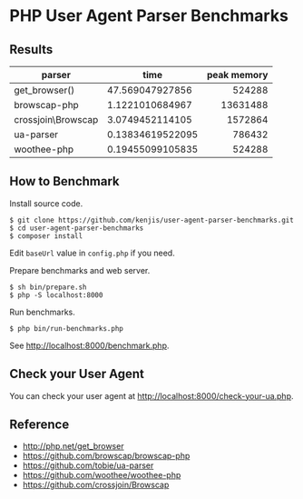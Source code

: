 # PHP User Agent Parser Benchmarks

## Results

|parser            |time            |peak memory|
|------------------|----------------|----------:|
|get_browser()     |47.569047927856 |524288     |
|browscap-php      |1.1221010684967 |13631488   |
|crossjoin\Browscap|3.0749452114105 |1572864    |
|ua-parser         |0.13834619522095|786432     |
|woothee-php       |0.19455099105835|524288     |

## How to Benchmark

Install source code.

~~~
$ git clone https://github.com/kenjis/user-agent-parser-benchmarks.git
$ cd user-agent-parser-benchmarks
$ composer install
~~~

Edit `baseUrl` value in `config.php` if you need.

Prepare benchmarks and web server.

~~~
$ sh bin/prepare.sh
$ php -S localhost:8000
~~~

Run benchmarks.

~~~
$ php bin/run-benchmarks.php
~~~

See <http://localhost:8000/benchmark.php>.

## Check your User Agent

You can check your user agent at <http://localhost:8000/check-your-ua.php>.

## Reference

* http://php.net/get_browser
* https://github.com/browscap/browscap-php
* https://github.com/tobie/ua-parser
* https://github.com/woothee/woothee-php
* https://github.com/crossjoin/Browscap
